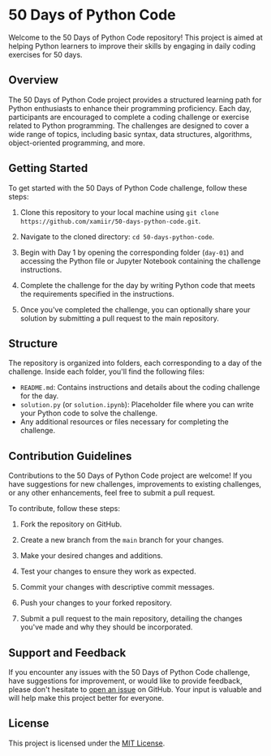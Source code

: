 # 50 Days of Python Code

Welcome to the 50 Days of Python Code repository! This project is aimed at helping Python learners to improve their skills by engaging in daily coding exercises for 50 days.

## Overview

The 50 Days of Python Code project provides a structured learning path for Python enthusiasts to enhance their programming proficiency. Each day, participants are encouraged to complete a coding challenge or exercise related to Python programming. The challenges are designed to cover a wide range of topics, including basic syntax, data structures, algorithms, object-oriented programming, and more.

## Getting Started

To get started with the 50 Days of Python Code challenge, follow these steps:

1. Clone this repository to your local machine using `git clone https://github.com/xamiir/50-days-python-code.git`.

2. Navigate to the cloned directory: `cd 50-days-python-code`.

3. Begin with Day 1 by opening the corresponding folder (`day-01`) and accessing the Python file or Jupyter Notebook containing the challenge instructions.

4. Complete the challenge for the day by writing Python code that meets the requirements specified in the instructions.

5. Once you've completed the challenge, you can optionally share your solution by submitting a pull request to the main repository.

## Structure

The repository is organized into folders, each corresponding to a day of the challenge. Inside each folder, you'll find the following files:

- `README.md`: Contains instructions and details about the coding challenge for the day.
- `solution.py` (or `solution.ipynb`): Placeholder file where you can write your Python code to solve the challenge.
- Any additional resources or files necessary for completing the challenge.

## Contribution Guidelines

Contributions to the 50 Days of Python Code project are welcome! If you have suggestions for new challenges, improvements to existing challenges, or any other enhancements, feel free to submit a pull request.

To contribute, follow these steps:

1. Fork the repository on GitHub.

2. Create a new branch from the `main` branch for your changes.

3. Make your desired changes and additions.

4. Test your changes to ensure they work as expected.

5. Commit your changes with descriptive commit messages.

6. Push your changes to your forked repository.

7. Submit a pull request to the main repository, detailing the changes you've made and why they should be incorporated.

## Support and Feedback

If you encounter any issues with the 50 Days of Python Code challenge, have suggestions for improvement, or would like to provide feedback, please don't hesitate to [open an issue](https://github.com/xamiir/50-days-python-code/issues) on GitHub. Your input is valuable and will help make this project better for everyone.

## License

This project is licensed under the [MIT License](LICENSE).
